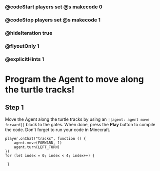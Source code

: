 ### @codeStart players set @s makecode 0
### @codeStop players set @s makecode 1

### @hideIteration true 
### @flyoutOnly 1
### @explicitHints 1


# Program the Agent to move along the turtle tracks!

## Step 1
Move the Agent along the turtle tracks by using an ``||agent: agent move forward||`` block to the gates. When done, press the **Play** button to compile the code. Don't forget to run your code in Minecraft. 

```blocks
player.onChat("tracks", function () {
    agent.move(FORWARD, 1)
    agent.turn(LEFT_TURN)
})
for (let index = 0; index < 4; index++) {
    	
 }
``` 
